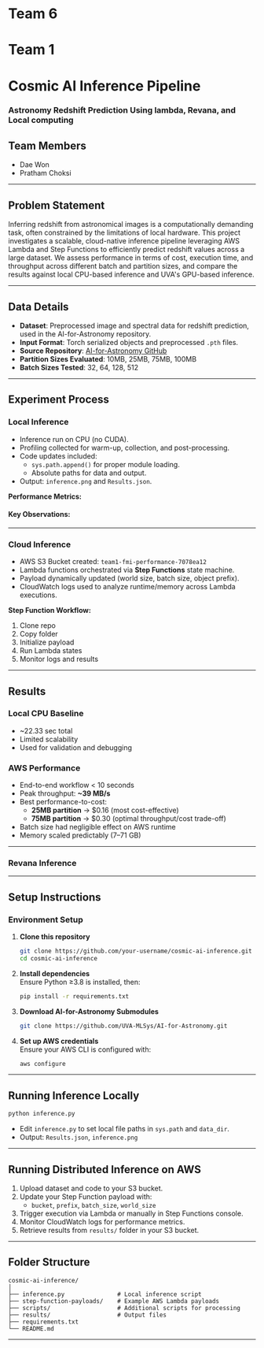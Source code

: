 # Team 6

# Team 1

# Cosmic AI Inference Pipeline  
### Astronomy Redshift Prediction Using lambda, Revana, and Local computing 

## Team Members
- Dae Won 
- Pratham Choksi

---

## Problem Statement

Inferring redshift from astronomical images is a computationally demanding task, often constrained by the limitations of local hardware. This project investigates a scalable, cloud-native inference pipeline leveraging AWS Lambda and Step Functions to efficiently predict redshift values across a large dataset. We assess performance in terms of cost, execution time, and throughput across different batch and partition sizes, and compare the results against local CPU-based inference and UVA's GPU-based inference.

---

## Data Details

- **Dataset**: Preprocessed image and spectral data for redshift prediction, used in the AI-for-Astronomy repository.
- **Input Format**: Torch serialized objects and preprocessed `.pth` files.
- **Source Repository**: [AI-for-Astronomy GitHub](https://github.com/UVA-MLSys/AI-for-Astronomy)
- **Partition Sizes Evaluated**: 10MB, 25MB, 75MB, 100MB
- **Batch Sizes Tested**: 32, 64, 128, 512

---

## Experiment Process

### Local Inference

- Inference run on CPU (no CUDA).
- Profiling collected for warm-up, collection, and post-processing.
- Code updates included:
  - `sys.path.append()` for proper module loading.
  - Absolute paths for data and output.
- Output: `inference.png` and `Results.json`.

**Performance Metrics:**


#### Key Observations:

---

### Cloud Inference

- AWS S3 Bucket created: `team1-fmi-performance-7078ea12`
- Lambda functions orchestrated via **Step Functions** state machine.
- Payload dynamically updated (world size, batch size, object prefix).
- CloudWatch logs used to analyze runtime/memory across Lambda executions.

**Step Function Workflow:**
1. Clone repo
2. Copy folder
3. Initialize payload
4. Run Lambda states
5. Monitor logs and results

---

## Results

### Local CPU Baseline
- ~22.33 sec total
- Limited scalability
- Used for validation and debugging

### AWS Performance
- End-to-end workflow < 10 seconds
- Peak throughput: **~39 MB/s**
- Best performance-to-cost:
  - **25MB partition** → $0.16 (most cost-effective)
  - **75MB partition** → $0.30 (optimal throughput/cost trade-off)
- Batch size had negligible effect on AWS runtime
- Memory scaled predictably (7–71 GB)

---
### Revana Inference


---

## Setup Instructions

### Environment Setup

1. **Clone this repository**  
   ```bash
   git clone https://github.com/your-username/cosmic-ai-inference.git
   cd cosmic-ai-inference
   ```

2. **Install dependencies**  
   Ensure Python ≥3.8 is installed, then:
   ```bash
   pip install -r requirements.txt
   ```

3. **Download AI-for-Astronomy Submodules**  
   ```bash
   git clone https://github.com/UVA-MLSys/AI-for-Astronomy.git
   ```

4. **Set up AWS credentials**  
   Ensure your AWS CLI is configured with:
   ```bash
   aws configure
   ```

---

## Running Inference Locally

```bash
python inference.py
```

- Edit `inference.py` to set local file paths in `sys.path` and `data_dir`.
- Output: `Results.json`, `inference.png`

---

## Running Distributed Inference on AWS

1. Upload dataset and code to your S3 bucket.
2. Update your Step Function payload with:
   - `bucket`, `prefix`, `batch_size`, `world_size`
3. Trigger execution via Lambda or manually in Step Functions console.
4. Monitor CloudWatch logs for performance metrics.
5. Retrieve results from `results/` folder in your S3 bucket.

---

## Folder Structure

```
cosmic-ai-inference/
│
├── inference.py               # Local inference script
├── step-function-payloads/    # Example AWS Lambda payloads
├── scripts/                   # Additional scripts for processing
├── results/                   # Output files
├── requirements.txt
└── README.md
```

---

